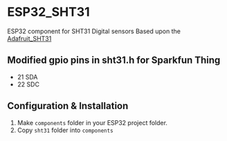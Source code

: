 # ESP32_SHT31
ESP32 component for SHT31 Digital sensors
Based upon the [Adafruit_SHT31](https://github.com/adafruit/Adafruit_SHT31)

## Modified gpio pins in sht31.h for Sparkfun Thing

- 21 SDA
- 22 SDC


## Configuration & Installation

1) Make `components` folder in your ESP32 project folder.  
2) Copy `sht31` folder into `components`
